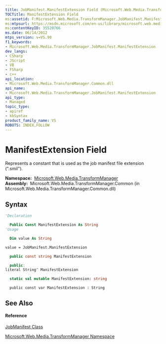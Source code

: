 ```yaml
---
title: JobManifest.ManifestExtension Field (Microsoft.Web.Media.TransformManager)
TOCTitle: ManifestExtension Field
ms:assetid: F:Microsoft.Web.Media.TransformManager.JobManifest.ManifestExtension
ms:mtpsurl: https://msdn.microsoft.com/en-us/library/microsoft.web.media.transformmanager.jobmanifest.manifestextension(v=VS.90)
ms:contentKeyID: 35520766
ms.date: 06/14/2012
mtps_version: v=VS.90
f1_keywords:
- Microsoft.Web.Media.TransformManager.JobManifest.ManifestExtension
dev_langs:
- CSharp
- JScript
- VB
- FSharp
- c++
api_location:
- Microsoft.Web.Media.TransformManager.Common.dll
api_name:
- Microsoft.Web.Media.TransformManager.JobManifest.ManifestExtension
api_type:
- Managed
topic_type:
- apiref
- kbSyntax
product_family_name: VS
ROBOTS: INDEX,FOLLOW
---
```


# ManifestExtension Field

Represents a constant that is used as the job manifest file extension (".smil").

**Namespace:**  [Microsoft.Web.Media.TransformManager](microsoft-web-media-transformmanager-namespace.md)  
**Assembly:**  Microsoft.Web.Media.TransformManager.Common (in Microsoft.Web.Media.TransformManager.Common.dll)

## Syntax

``` vb
'Declaration

  Public Const ManifestExtension As String
'Usage

  Dim value As String

value = JobManifest.ManifestExtension
```

``` csharp
  public const string ManifestExtension
```

``` c++
  public:
literal String^ ManifestExtension
```

``` fsharp
  static val mutable ManifestExtension: string
```

``` jscript
  public const var ManifestExtension : String
```

## See Also

#### Reference

[JobManifest Class](jobmanifest-class-microsoft-web-media-transformmanager.md)

[Microsoft.Web.Media.TransformManager Namespace](microsoft-web-media-transformmanager-namespace.md)


